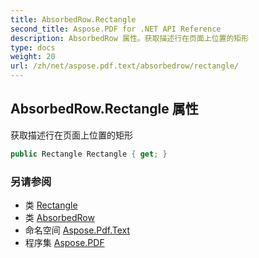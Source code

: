 ```yaml
---
title: AbsorbedRow.Rectangle
second_title: Aspose.PDF for .NET API Reference
description: AbsorbedRow 属性。获取描述行在页面上位置的矩形
type: docs
weight: 20
url: /zh/net/aspose.pdf.text/absorbedrow/rectangle/
---
```

## AbsorbedRow.Rectangle 属性

获取描述行在页面上位置的矩形

```csharp
public Rectangle Rectangle { get; }
```

### 另请参阅

* 类 [Rectangle](../../../aspose.pdf/rectangle/)
* 类 [AbsorbedRow](../)
* 命名空间 [Aspose.Pdf.Text](../../../aspose.pdf.text/)
* 程序集 [Aspose.PDF](../../../)
